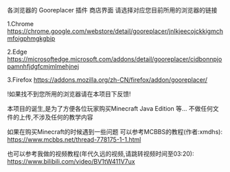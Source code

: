 各浏览器的 Gooreplacer 插件 商店界面
请选择对应您目前所用的浏览器的链接

1.Chrome
https://chrome.google.com/webstore/detail/gooreplacer/jnlkjeecojckkigmchmfoigphmgkgbip

2.Edge
https://microsoftedge.microsoft.com/addons/detail/gooreplacer/cidbonnpjopamnhfjdgfcmjmlmehjnej

3.Firefox
https://addons.mozilla.org/zh-CN/firefox/addon/gooreplacer/

!如果找不到您所用的浏览器请在本项目下反馈!

本项目的诞生,是为了方便各位玩家购买Minecraft Java Edition 等...
不做任何文件的上传,不涉及任何的教学内容

如果在购买Minecraft的时候遇到一些问题
可以参考MCBBS的教程(作者:xmdhs):
https://www.mcbbs.net/thread-778175-1-1.html

也可以参考我做的视频教程(年代久远的视频,请跳转视频时间至03:20):
https://www.bilibili.com/video/BV1tW411V7ux
